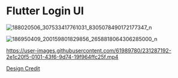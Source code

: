 # Flutter Login UI

![188020506_307533417761031_8305078490172177347_n](https://user-images.githubusercontent.com/61989780/231286944-7b870529-382d-468f-80d0-3de2dc42dca7.jpg)

![186950409_200159801829856_2658818064306285000_n](https://user-images.githubusercontent.com/61989780/231286974-30a89465-fa0f-4f46-aac7-519c1526be54.jpg)


https://user-images.githubusercontent.com/61989780/231287192-2e1c20f5-0101-43f6-9d74-19f964ffc25f.mp4



[Design Credit](https://dribbble.com/shots/5871600-Login-screen-UI-Design/attachments)
